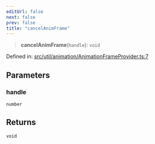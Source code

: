 ```yaml
---
editUrl: false
next: false
prev: false
title: "cancelAnimFrame"
---
```


> **cancelAnimFrame**(`handle`): `void`

Defined in: [src/util/animation/AnimationFrameProvider.ts:7](https://github.com/fabricjs/fabric.js/blob/8748628df7e9de00ba77413bfc3ad9e9fe9d4f30/src/util/animation/AnimationFrameProvider.ts#L7)

## Parameters

### handle

`number`

## Returns

`void`
